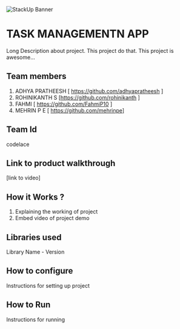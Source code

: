 ![StackUp Banner]([https://tinkerhub.frappe.cloud/files/stackup%20banner.jpeg])
# TASK MANAGEMENTN APP
Long Description about project. This project do that. This project is awesome...
## Team members
1. ADHYA PRATHEESH [ https://github.com/adhyapratheesh ]
2. ROHINIKANTH S [https://github.com/rohinikanth ]
3. FAHMI [ https://github.com/FahmiP10 ]
4. MEHRIN P E [ https://github.com/mehrinpe]
## Team Id
codelace
## Link to product walkthrough
[link to video]
## How it Works ?
1. Explaining the working of project
2. Embed video of project demo
## Libraries used
Library Name - Version
## How to configure
Instructions for setting up project
## How to Run
Instructions for running
